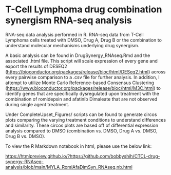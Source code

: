 # T-Cell Lymphoma drug combination synergism RNA-seq analysis
RNA-seq data analysis performed in R. RNA-seq data from T-Cell Lymphoma cells treated with DMSO, Drug A, Drug B or the combination to understand molecular mechanisms underlying drug synergism.

A basic analysis can be found in DrugSynergy_RNAseq.Rmd and the associated .html file. This script will scale expression of every gene and export the results of DESEQ2 (https://bioconductor.org/packages/release/bioc/html/DESeq2.html) across every pairwise comparison to a .csv file for further analysis. In addition, I attempt to utilize Monte Carlo Reference-based Consensus Clustering (https://www.bioconductor.org/packages/release/bioc/html/M3C.html) to identify genes that are specifically dysregulated upon treatment with the combination of romidepsin and afatinib Dimaleate that are not observed during single agent treatment.

Under CompleteUpset_Figures/ scripts can be found to generate circos plots comparing the varying treatment conditions to understand differences and similarity. These circos plots are based off of differential expression analysis compared to DMSO (combination vs. DMSO, Drug A vs. DMSO, Drug B vs. DMSO).

To view the R Markdown notebook in html, please use the below link:

https://htmlpreview.github.io/?https://github.com/bobbyshih/CTCL-drug-synergy-RNAseq-analysis/blob/main/MYLA_RomiAfaDimSyn_RNAseq.nb.html
